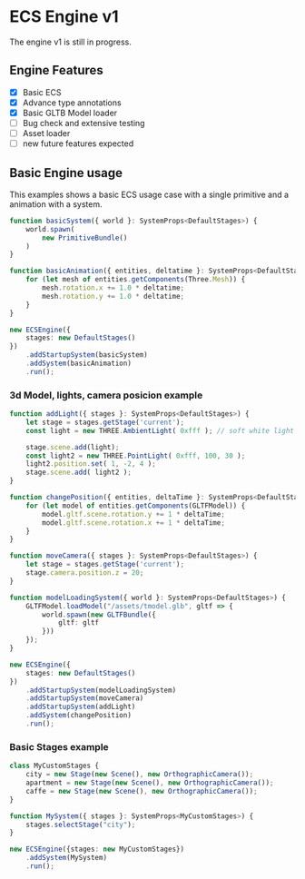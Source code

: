 # ECS Engine v1 
The engine v1 is still in progress. 

## Engine Features
- [x] Basic ECS
- [x] Advance type annotations
- [x] Basic GLTB Model loader 
- [ ] Bug check and extensive testing 
- [ ] Asset loader
- [ ] new future features expected 

## Basic Engine usage 
This examples shows a basic ECS usage case with a single primitive and a animation with a system.
```ts
function basicSystem({ world }: SystemProps<DefaultStages>) {
    world.spawn(
        new PrimitiveBundle()
    )
}

function basicAnimation({ entities, deltatime }: SystemProps<DefaultStages>) {
    for (let mesh of entities.getComponents(Three.Mesh)) {
        mesh.rotation.x += 1.0 * deltatime;
        mesh.rotation.y += 1.0 * deltatime;
    }
}

new ECSEngine({
    stages: new DefaultStages()
})
    .addStartupSystem(basicSystem)
    .addSystem(basicAnimation)
    .run();
```


### 3d Model, lights, camera posicion example
```ts 
function addLight({ stages }: SystemProps<DefaultStages>) {
    let stage = stages.getStage('current');
    const light = new THREE.AmbientLight( 0xfff ); // soft white light

    stage.scene.add(light);
    const light2 = new THREE.PointLight( 0xfff, 100, 30 );
    light2.position.set( 1, -2, 4 );
    stage.scene.add( light2 );
}

function changePosition({ entities, deltaTime }: SystemProps<DefaultStages>) {
    for (let model of entities.getComponents(GLTFModel)) {
        model.gltf.scene.rotation.y += 1 * deltaTime;
        model.gltf.scene.rotation.x += 1 * deltaTime;
    }
}

function moveCamera({ stages }: SystemProps<DefaultStages>) {
    let stage = stages.getStage('current');
    stage.camera.position.z = 20;
}

function modelLoadingSystem({ world }: SystemProps<DefaultStages>) {
    GLTFModel.loadModel("/assets/tmodel.glb", gltf => {
        world.spawn(new GLTFBundle({
            gltf: gltf
        }))
    });
}

new ECSEngine({
    stages: new DefaultStages()
})
    .addStartupSystem(modelLoadingSystem)
    .addStartupSystem(moveCamera)
    .addStartupSystem(addLight)
    .addSystem(changePosition)
    .run();
```

### Basic Stages example 
```ts
class MyCustomStages {
    city = new Stage(new Scene(), new OrthographicCamera());
    apartment = new Stage(new Scene(), new OrthographicCamera());
    caffe = new Stage(new Scene(), new OrthographicCamera());
}

function MySystem({ stages }: SystemProps<MyCustomStages>) {
    stages.selectStage("city");
} 

new ECSEngine({stages: new MyCustomStages})
    .addSystem(MySystem)
    .run();

```
